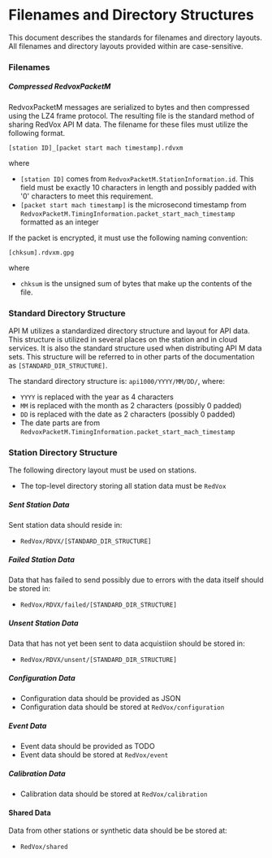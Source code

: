 # Filenames and Directory Structures

This document describes the standards for filenames and directory layouts. All filenames and directory layouts provided within are case-sensitive.

### Filenames

##### Compressed RedvoxPacketM

RedvoxPacketM messages are serialized to bytes and then compressed using the LZ4 frame protocol. The resulting file is the standard method of sharing RedVox API M data. The filename for these files must utilize the following format.

```
[station ID]_[packet start mach timestamp].rdvxm
```

where
* `[station ID]` comes from `RedvoxPacketM.StationInformation.id`. This field must be exactly 10 characters in length and possibly padded with '0' characters to meet this requirement.
* `[packet start mach timestamp]` is the microsecond timestamp from `RedvoxPacketM.TimingInformation.packet_start_mach_timestamp` formatted as an integer


If the packet is encrypted, it must use the following naming convention:

```
[chksum].rdvxm.gpg
```

where 
* `chksum` is the unsigned sum of bytes that make up the contents of the file.

### Standard Directory Structure

API M utilizes a standardized directory structure and layout for API data. This structure is utilized in several places on the station and in cloud services. It is also the standard structure used when distributing API M data sets. This structure will be referred to in other parts of the documentation as `[STANDARD_DIR_STRUCTURE]`.

The standard directory structure is: `api1000/YYYY/MM/DD/`, where: 
* `YYYY` is replaced with the year as 4 characters
* `MM` is replaced with the month as 2 characters (possibly 0 padded)
* `DD` is replaced with the date as 2 characters (possibly 0 padded)
* The date parts are from `RedvoxPacketM.TimingInformation.packet_start_mach_timestamp`

### Station Directory Structure

The following directory layout must be used on stations. 

* The top-level directory storing all station data must be `RedVox`

##### Sent Station Data

Sent station data should reside in:
* `RedVox/RDVX/[STANDARD_DIR_STRUCTURE]`

##### Failed Station Data

Data that has failed to send possibly due to errors with the data itself should be stored in:
* `RedVox/RDVX/failed/[STANDARD_DIR_STRUCTURE]`

##### Unsent Station Data

Data that has not yet been sent to data acquistiion should be stored in:
* `RedVox/RDVX/unsent/[STANDARD_DIR_STRUCTURE]`

##### Configuration Data

* Configuration data should be provided as JSON
* Configuration data should be stored at `RedVox/configuration`

##### Event Data

* Event data should be provided as TODO
* Event data should be stored at `RedVox/event`

##### Calibration Data

* Calibration data should be stored at `RedVox/calibration`

#### Shared Data

Data from other stations or synthetic data should be be stored at:
* `RedVox/shared`


